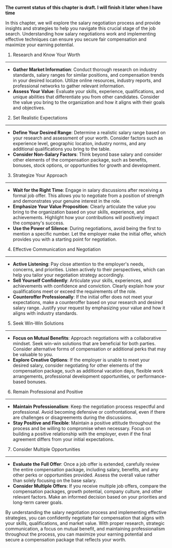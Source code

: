 **The current status of this chapter is draft. I will finish it later when I have time**

In this chapter, we will explore the salary negotiation process and provide insights and strategies to help you navigate this crucial stage of the job search. Understanding how salary negotiations work and implementing effective techniques can ensure you secure fair compensation and maximize your earning potential.

1. Research and Know Your Worth
-------------------------------

* **Gather Market Information**: Conduct thorough research on industry standards, salary ranges for similar positions, and compensation trends in your desired location. Utilize online resources, industry reports, and professional networks to gather relevant information.
* **Assess Your Value**: Evaluate your skills, experience, qualifications, and unique abilities that differentiate you from other candidates. Consider the value you bring to the organization and how it aligns with their goals and objectives.

2. Set Realistic Expectations
-----------------------------

* **Define Your Desired Range**: Determine a realistic salary range based on your research and assessment of your worth. Consider factors such as experience level, geographic location, industry norms, and any additional qualifications you bring to the table.
* **Consider Non-Salary Factors**: Think beyond base salary and consider other elements of the compensation package, such as benefits, bonuses, stock options, or opportunities for growth and development.

3. Strategize Your Approach
---------------------------

* **Wait for the Right Time**: Engage in salary discussions after receiving a formal job offer. This allows you to negotiate from a position of strength and demonstrates your genuine interest in the role.
* **Emphasize Your Value Proposition**: Clearly articulate the value you bring to the organization based on your skills, experience, and achievements. Highlight how your contributions will positively impact the company's success.
* **Use the Power of Silence**: During negotiations, avoid being the first to mention a specific number. Let the employer make the initial offer, which provides you with a starting point for negotiation.

4. Effective Communication and Negotiation
------------------------------------------

* **Active Listening**: Pay close attention to the employer's needs, concerns, and priorities. Listen actively to their perspectives, which can help you tailor your negotiation strategy accordingly.
* **Sell Yourself Confidently**: Articulate your skills, experiences, and achievements with confidence and conviction. Clearly explain how your qualifications meet or exceed the requirements of the role.
* **Counteroffer Professionally**: If the initial offer does not meet your expectations, make a counteroffer based on your research and desired salary range. Justify your request by emphasizing your value and how it aligns with industry standards.

5. Seek Win-Win Solutions
-------------------------

* **Focus on Mutual Benefits**: Approach negotiations with a collaborative mindset. Seek win-win solutions that are beneficial for both parties. Consider alternative forms of compensation or additional perks that may be valuable to you.
* **Explore Creative Options**: If the employer is unable to meet your desired salary, consider negotiating for other elements of the compensation package, such as additional vacation days, flexible work arrangements, professional development opportunities, or performance-based bonuses.

6. Remain Professional and Positive
-----------------------------------

* **Maintain Professionalism**: Keep the negotiation process respectful and professional. Avoid becoming defensive or confrontational, even if there are challenges or disagreements during the discussions.
* **Stay Positive and Flexible**: Maintain a positive attitude throughout the process and be willing to compromise when necessary. Focus on building a positive relationship with the employer, even if the final agreement differs from your initial expectations.

7. Consider Multiple Opportunities
----------------------------------

* **Evaluate the Full Offer**: Once a job offer is extended, carefully review the entire compensation package, including salary, benefits, and any other perks or opportunities provided. Assess the overall value rather than solely focusing on the base salary.
* **Consider Multiple Offers**: If you receive multiple job offers, compare the compensation packages, growth potential, company culture, and other relevant factors. Make an informed decision based on your priorities and long-term career goals.

By understanding the salary negotiation process and implementing effective strategies, you can confidently negotiate fair compensation that aligns with your skills, qualifications, and market value. With proper research, strategic communication, a focus on mutual benefit, and maintaining professionalism throughout the process, you can maximize your earning potential and secure a compensation package that reflects your worth.
